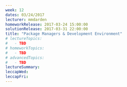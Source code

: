 ```yaml
---
week: 12
dates: 03/24/2017
lecturer: mmdarden
homeworkRelease: 2017-03-24 15:00:00
solutionRelease: 2017-03-31 22:00:00
title: "Package Managers & Development Environment"
# lectureTopics:
#   - TBD
# homeworkTopics:
#   - TBD
# advancedTopics:
#   - TBD
lectureSummary:
leccapWed:
leccapFri:
---
```

